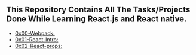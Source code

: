 ## This Repository Contains All The Tasks/Projects Done While Learning React.js and React native.

- [0x00-Webpack:](https://github.com/Beinglegendary/alx-react/tree/main/0x00-Webpack)
- [0x01-React-Intro:](https://github.com/Beinglegendary/alx-react/tree/main/0x01-react-intro)
- [0x02-React-props:](https://github.com/Beinglegendary/alx-react/tree/main/0x02-react-props)
